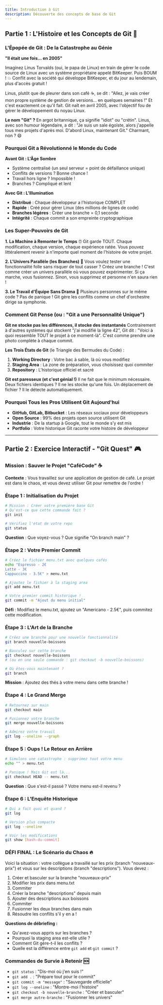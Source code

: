 ```yaml
---
title: Introduction à Git
description: Découverte des concepts de base de Git
---
```


## Partie 1 : L'Histoire et les Concepts de Git 🚀

### L'Épopée de Git : De la Catastrophe au Génie

**"Il était une fois... en 2005"**

Imaginez Linus Torvalds (oui, le papa de Linux) en train de gérer le code source de Linux avec un système propriétaire appelé BitKeeper. Puis BOUM ! 💥 Conflit avec la société qui développe BitKeeper, et du jour au lendemain, plus d'accès gratuit !

Linus, plutôt que de pleurer dans son café ☕, se dit : "Allez, je vais créer mon propre système de gestion de versions... en quelques semaines !" Et c'est exactement ce qu'il fait. Git naît en avril 2005, avec l'objectif fou de gérer le développement du noyau Linux.

**Le nom "Git" ?** 
En argot britannique, ça signifie "idiot" ou "crétin". Linus, avec son humour légendaire, a dit : "Je suis un sale égoïste, alors j'appelle tous mes projets d'après moi. D'abord Linux, maintenant Git." Charmant, non ? 😄

### Pourquoi Git a Révolutionné le Monde du Code

**Avant Git : L'Âge Sombre**
- Système centralisé (un seul serveur = point de défaillance unique)
- Conflits de versions ? Bonne chance ! 
- Travail hors ligne ? Impossible !
- Branches ? Compliqué et lent

**Avec Git : L'Illumination**
- **Distribué** : Chaque développeur a l'historique COMPLET
- **Rapide** : Créé pour gérer Linux (des millions de lignes de code)
- **Branches légères** : Créer une branche = 0,1 seconde
- **Intégrité** : Chaque commit a son empreinte cryptographique

### Les Super-Pouvoirs de Git

**1. La Machine à Remonter le Temps** ⏰
Git garde TOUT. Chaque modification, chaque version, chaque expérience ratée. Vous pouvez littéralement revenir à n'importe quel moment de l'histoire de votre projet.

**2. L'Univers Parallèle (les Branches)** 🌌
Vous voulez tester une fonctionnalité folle sans risquer de tout casser ? Créez une branche ! C'est comme créer un univers parallèle où vous pouvez expérimenter. Si ça marche, vous fusionnez. Sinon, vous supprimez et personne n'en saura rien !

**3. Le Travail d'Équipe Sans Drama** 👥
Plusieurs personnes sur le même code ? Pas de panique ! Git gère les conflits comme un chef d'orchestre dirige sa symphonie.

### Comment Git Pense (ou : "Git a une Personnalité Unique")

**Git ne stocke pas les différences, il stocke des instantanés**
Contrairement à d'autres systèmes qui stockent "j'ai modifié la ligne 42", Git dit : "Voici à quoi ressemble TOUT le projet à ce moment-là". C'est comme prendre une photo complète à chaque commit.

**Les Trois États de Git** (le Triangle des Bermudes du Code) :
1. **Working Directory** : Votre bac à sable, là où vous modifiez
2. **Staging Area** : La zone de préparation, vous choisissez quoi commiter
3. **Repository** : L'historique officiel et sacré

**Git est paresseux (et c'est génial !)**
Il ne fait que le minimum nécessaire. Deux fichiers identiques ? Il ne les stocke qu'une fois. Un déplacement de fichier ? Il le détecte automatiquement.

### Pourquoi Tous les Pros Utilisent Git Aujourd'hui

- **GitHub, GitLab, Bitbucket** : Les réseaux sociaux pour développeurs
- **Open Source** : 99% des projets open source utilisent Git
- **Industrie** : De la startup à Google, tout le monde s'y est mis
- **Portfolio** : Votre historique Git raconte votre histoire de développeur

---

## Partie 2 : Exercice Interactif - "Git Quest" 🎮

### Mission : Sauver le Projet "CaféCode" ☕

**Contexte** : Vous travaillez sur une application de gestion de café. Le projet est dans le chaos, et vous devez utiliser Git pour remettre de l'ordre !

### Étape 1 : Initialisation du Projet
```bash
# Mission : Créer votre première base Git
# Qu'est-ce que cette commande fait ?
git init

# Vérifiez l'état de votre repo
git status
```
**Question** : Que voyez-vous ? Que signifie "On branch main" ?

### Étape 2 : Votre Premier Commit
```bash
# Créez le fichier menu.txt avec quelques cafés
echo "Espresso - 2€
Latte - 3€
Cappuccino - 3.5€" > menu.txt

# Ajoutez le fichier à la staging area
git add menu.txt

# Votre premier commit historique !
git commit -m "Ajout du menu initial"
```
**Défi** : Modifiez le menu.txt, ajoutez un "Americano - 2.5€", puis commitez cette modification.

### Étape 3 : L'Art de la Branche
```bash
# Créez une branche pour une nouvelle fonctionnalité
git branch nouvelle-boissons

# Basculez sur cette branche
git checkout nouvelle-boissons
# (ou en une seule commande : git checkout -b nouvelle-boissons)

# Où êtes-vous maintenant ?
git branch
```
**Mission** : Ajoutez des thés à votre menu dans cette branche !

### Étape 4 : Le Grand Merge
```bash
# Retournez sur main
git checkout main

# Fusionnez votre branche
git merge nouvelle-boissons

# Admirez votre travail
git log --oneline --graph
```

### Étape 5 : Oups ! Le Retour en Arrière
```bash
# Simulons une catastrophe : supprimez tout votre menu
echo "" > menu.txt

# Panique ! Mais Git est là...
git checkout HEAD -- menu.txt
```
**Question** : Que s'est-il passé ? Votre menu est-il revenu ?

### Étape 6 : L'Enquête Historique
```bash
# Qui a fait quoi et quand ?
git log

# Version plus compacte
git log --oneline

# Voir les modifications
git show [hash-du-commit]
```

### DÉFI FINAL : Le Scénario du Chaos 🔥

Voici la situation : votre collègue a travaillé sur les prix (branch "nouveaux-prix") et vous sur les descriptions (branch "descriptions"). Vous devez :

1. Créer et basculer sur la branche "nouveaux-prix"
2. Modifier les prix dans menu.txt
3. Commiter
4. Créer la branche "descriptions" depuis main
5. Ajouter des descriptions aux boissons
6. Commiter
7. Fusionner les deux branches dans main
8. Résoudre les conflits s'il y en a !

**Questions de débriefing :**
- Qu'avez-vous appris sur les branches ?
- Pourquoi la staging area est-elle utile ?
- Comment Git gère-t-il les conflits ?
- Quelle est la différence entre `git add` et `git commit` ?

### Commandes de Survie à Retenir 🆘
- `git status` : "Dis-moi où j'en suis !"
- `git add .` : "Prépare tout pour le commit"
- `git commit -m "message"` : "Sauvegarde officielle"
- `git log --oneline` : "Montre-moi l'histoire"
- `git checkout -b nouvelle-branche` : "Créer et basculer"
- `git merge autre-branche` : "Fusionner les univers"

